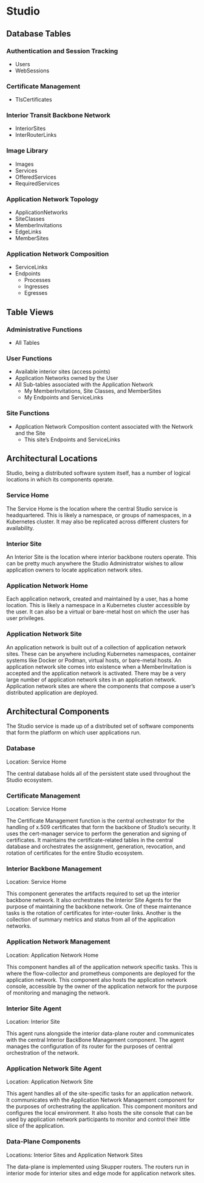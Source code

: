 # Studio

## Database Tables

### Authentication and Session Tracking
* Users
* WebSessions

### Certificate Management
* TlsCertificates

### Interior Transit Backbone Network
* InteriorSites
* InterRouterLinks

### Image Library
* Images
* Services
* OfferedServices
* RequiredServices

### Application Network Topology
* ApplicationNetworks
* SiteClasses
* MemberInvitations
* EdgeLinks
* MemberSites

### Application Network Composition
* ServiceLinks
* Endpoints
   * Processes
   * Ingresses
   * Egresses

## Table Views

### Administrative Functions
* All Tables

### User Functions
* Available interior sites (access points)
* Application Networks owned by the User
* All Sub-tables associated with the Application Network
   * My MemberInvitations, Site Classes, and MemberSites
   * My Endpoints and ServiceLinks

### Site Functions
* Application Network Composition content associated with the Network and the Site
   * This site’s Endpoints and ServiceLinks

## Architectural Locations
Studio, being a distributed software system itself, has a number of logical locations in which its components operate.

### Service Home
The Service Home is the location where the central Studio service is headquartered.  This is likely a namespace, or groups of namespaces, in a Kubernetes cluster.  It may also be replicated across different clusters for availability.

### Interior Site
An Interior Site is the location where interior backbone routers operate.  This can be pretty much anywhere the Studio Administrator wishes to allow application owners to locate application network sites.

### Application Network Home
Each application network, created and maintained by a user, has a home location.  This is likely a namespace in a Kubernetes cluster accessible by the user.  It can also be a virtual or bare-metal host on which the user has user privileges.

### Application Network Site
An application network is built out of a collection of application network sites.  These can be anywhere including Kubernetes namespaces, container systems like Docker or Podman, virtual hosts, or bare-metal hosts.  An application network site comes into existence when a MemberInvitation is accepted and the application network is activated.  There may be a very large number of application network sites in an application network.  Application network sites are where the components that compose a user’s distributed application are deployed.

## Architectural Components
The Studio service is made up of a distributed set of software components that form the platform on which user applications run.

### Database
Location: Service Home

The central database holds all of the persistent state used throughout the Studio ecosystem.

### Certificate Management
Location: Service Home

The Certificate Management function is the central orchestrator for the handling of x.509 certificates that form the backbone of Studio’s security.  It uses the cert-manager service to perform the generation and signing of certificates.  It maintains the certificate-related tables in the central database and orchestrates the assignment, generation, revocation, and rotation of certificates for the entire Studio ecosystem.

### Interior Backbone Management
Location: Service Home

This component generates the artifacts required to set up the interior backbone network.  It also orchestrates the Interior Site Agents for the purpose of maintaining the backbone network.  One of these maintenance tasks is the rotation of certificates for inter-router links.  Another is the collection of summary metrics and status from all of the application networks.

### Application Network Management
Location: Application Network Home

This component handles all of the application network specific tasks.  This is where the flow-collector and prometheus components are deployed for the application network.  This component also hosts the application network console, accessible by the owner of the application network for the purpose of monitoring and managing the network.

### Interior Site Agent
Location: Interior Site

This agent runs alongside the interior data-plane router and communicates with the central Interior BackBone Management component.  The agent manages the configuration of its router for the purposes of central orchestration of the network.

### Application Network Site Agent
Location: Application Network Site

This agent handles all of the site-specific tasks for an application network.  It communicates with the Application Network Management component for the purposes of orchestrating the application.  This component monitors and configures the local environment.  It also hosts the site console that can be used by application network participants to monitor and control their little slice of the application.

### Data-Plane Components
Locations: Interior Sites and Application Network Sites

The data-plane is implemented using Skupper routers.  The routers run in interior mode for interior sites and edge mode for application network sites.
